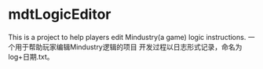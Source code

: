 # mdtLogicEditor
This is a project to help players edit Mindustry(a game) logic instructions.
一个用于帮助玩家编辑Mindustry逻辑的项目
开发过程以日志形式记录，命名为log+日期.txt。
